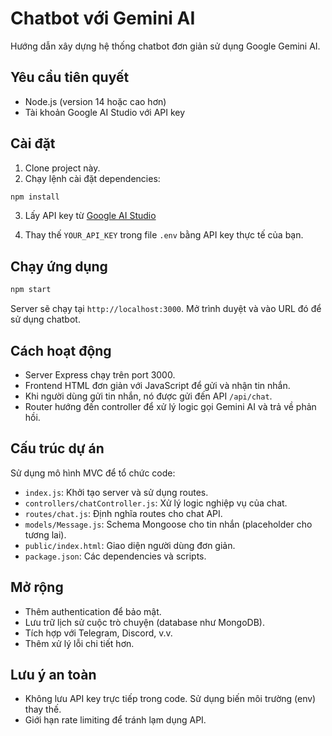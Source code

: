# Chatbot với Gemini AI

Hướng dẫn xây dựng hệ thống chatbot đơn giản sử dụng Google Gemini AI.

## Yêu cầu tiên quyết

- Node.js (version 14 hoặc cao hơn)
- Tài khoản Google AI Studio với API key

## Cài đặt

1. Clone project này.
2. Chạy lệnh cài đặt dependencies:

```bash
npm install
```

3. Lấy API key từ [Google AI Studio](https://aistudio.google.com/app/apikey)

4. Thay thế `YOUR_API_KEY` trong file `.env` bằng API key thực tế của bạn.

## Chạy ứng dụng

```bash
npm start
```

Server sẽ chạy tại `http://localhost:3000`. Mở trình duyệt và vào URL đó để sử dụng chatbot.

## Cách hoạt động

- Server Express chạy trên port 3000.
- Frontend HTML đơn giản với JavaScript để gửi và nhận tin nhắn.
- Khi người dùng gửi tin nhắn, nó được gửi đến API `/api/chat`.
- Router hướng đến controller để xử lý logic gọi Gemini AI và trả về phản hồi.

## Cấu trúc dự án

Sử dụng mô hình MVC để tổ chức code:

- `index.js`: Khởi tạo server và sử dụng routes.
- `controllers/chatController.js`: Xử lý logic nghiệp vụ của chat.
- `routes/chat.js`: Định nghĩa routes cho chat API.
- `models/Message.js`: Schema Mongoose cho tin nhắn (placeholder cho tương lai).
- `public/index.html`: Giao diện người dùng đơn giản.
- `package.json`: Các dependencies và scripts.

## Mở rộng

- Thêm authentication để bảo mật.
- Lưu trữ lịch sử cuộc trò chuyện (database như MongoDB).
- Tích hợp với Telegram, Discord, v.v.
- Thêm xử lý lỗi chi tiết hơn.

## Lưu ý an toàn

- Không lưu API key trực tiếp trong code. Sử dụng biến môi trường (env) thay thế.
- Giới hạn rate limiting để tránh lạm dụng API.
